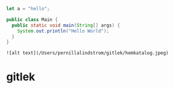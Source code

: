 ```javascript
let a = "hello";
```
```java
public class Main {
  public static void main(String[] args) {
    System.out.println("Hello World");
  }
}
```
```img
![alt text](/Users/pernillalindstrom/gitlek/hemkatalog.jpeg)
``` 

# gitlek
